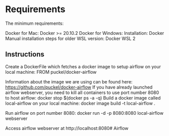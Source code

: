 # Requirements
The minimum requirements:

Docker for Mac: Docker >= 20.10.2
Docker for Windows:
Installation: Docker
Manual installation steps for older WSL version: Docker WSL 2
## Instructions
Create a DockerFile which fetches a docker image to setup airflow on your local machine:
FROM puckel/docker-airflow

Information about the image we are using can be found here: https://github.com/puckel/docker-airflow
If you have already launched airflow webserver, you need to kill all containers to use port number 8080 to host airflow:
docker stop $(docker ps -a -q)
Build a docker image called local-airflow on your local machine:
docker image build -t local-airflow .

Run airflow on port number 8080: docker run -d -p 8080:8080 local-airflow webserver

Access airflow webserver at http://localhost:8080#   A i r f l o w  
 